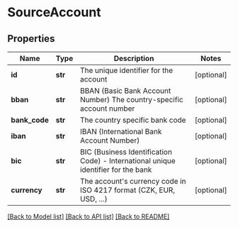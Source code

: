 # SourceAccount

## Properties
Name | Type | Description | Notes
------------ | ------------- | ------------- | -------------
**id** | **str** | The unique identifier for the account | [optional] 
**bban** | **str** | BBAN (Basic Bank Account Number) The country-specific account number | [optional] 
**bank_code** | **str** | The country specific bank code | [optional] 
**iban** | **str** | IBAN (International Bank Account Number) | [optional] 
**bic** | **str** | BIC (Business Identification Code) - International unique identifier for the bank | [optional] 
**currency** | **str** | The account&#39;s currency code in ISO 4217 format (CZK, EUR, USD, ...) | [optional] 

[[Back to Model list]](../README.md#documentation-for-models) [[Back to API list]](../README.md#documentation-for-api-endpoints) [[Back to README]](../README.md)


